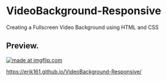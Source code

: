 # VideoBackground-Responsive
Creating a Fullscreen Video Background using HTML and CSS 

## Preview.

<a href="https://imgflip.com/gif/2yaonz"><img src="https://i.imgflip.com/2yaonz.gif" title="made at imgflip.com"/></a>

https://erik161.github.io/VideoBackground-Responsive/





